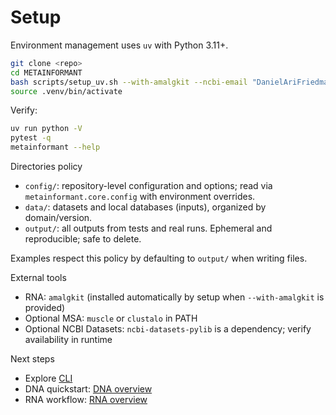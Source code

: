 # Setup

Environment management uses `uv` with Python 3.11+.

```bash
git clone <repo>
cd METAINFORMANT
bash scripts/setup_uv.sh --with-amalgkit --ncbi-email "DanielAriFriedman@gmail.com"
source .venv/bin/activate
```

Verify:

```bash
uv run python -V
pytest -q
metainformant --help
```

Directories policy

- `config/`: repository-level configuration and options; read via `metainformant.core.config` with environment overrides.
- `data/`: datasets and local databases (inputs), organized by domain/version.
- `output/`: all outputs from tests and real runs. Ephemeral and reproducible; safe to delete.

Examples respect this policy by defaulting to `output/` when writing files.

External tools
- RNA: `amalgkit` (installed automatically by setup when `--with-amalgkit` is provided)
- Optional MSA: `muscle` or `clustalo` in PATH
- Optional NCBI Datasets: `ncbi-datasets-pylib` is a dependency; verify availability in runtime

Next steps
- Explore [CLI](./cli.md)
- DNA quickstart: [DNA overview](./dna/index.md)
- RNA workflow: [RNA overview](./rna/index.md)


